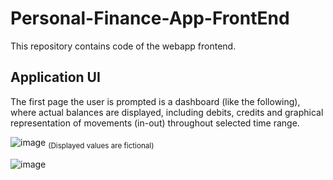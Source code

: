 # Personal-Finance-App-FrontEnd
This repository contains code of the webapp frontend.


## Application UI
The first page the user is prompted is a dashboard (like the following), where actual balances are displayed, including debits, credits and graphical representation of movements (in-out) throughout selected time range.

![image](https://user-images.githubusercontent.com/88085267/232498783-372fde25-5de6-4171-abd5-16c74203fd02.png)
<sub>(Displayed values are fictional)</sub>

![image](https://user-images.githubusercontent.com/88085267/232502974-e5d21b49-4c64-4b77-b18d-7f910a84cf6d.png)
